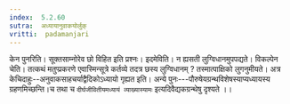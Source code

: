 ```yaml
---
index:  5.2.60
sutra:  अध्यायानुवाकयोर्लुक्
vritti:  padamanjari
---
```


केन  पुनरिति। सूक्तसाम्नोरेव छो विहित इति प्रश्नः। इदमेविति। न ह्यसती लुग्विधानमुपपद्यते। विकल्पेन चेति। तत्कथं मतुप्प्रकरणे एवास्मिन्सूत्रे कर्तव्ये तदत्र छस्य लुग्विधानम् ? तस्मात्पाक्षिको लुगनुमीयते। अत्र केचिदाहुः--अनुवाकसाहचर्याद्वैदिकोऽध्यायो गृह्यत इति। अन्ये पुनः---पौरुषेयग्रन्थविशेषस्याप्यध्यायस्य ग्रहणमिच्छन्ति।च तथा च `दीर्घजीवितीयमध्यायं व्याख्यास्यामः` इत्यदिवैद्यकग्रन्थेषु दृश्यते ।।   
 
